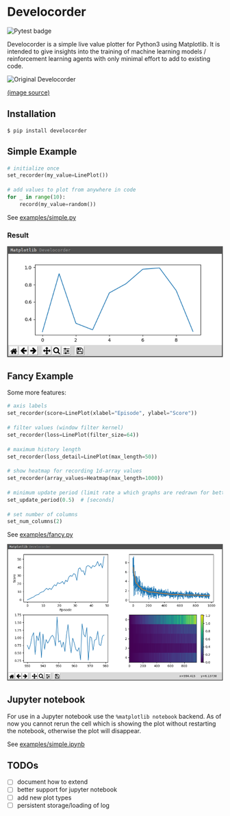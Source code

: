 Develocorder
============

![Pytest badge](https://github.com/wahtak/develocorder/workflows/Pytest/badge.svg)

Develocorder is a simple live value plotter for Python3 using Matplotlib. It is intended to give insights into the training of machine learning models / reinforcement learning agents with only minimal effort to add to existing code.

![Original Develocorder](https://upload.wikimedia.org/wikipedia/commons/thumb/8/8d/Viewing_of_Develocorder_Film.jpg/319px-Viewing_of_Develocorder_Film.jpg)

[(image source)](https://commons.wikimedia.org/wiki/File:Viewing_of_Develocorder_Film.jpg)


Installation
------------

```
$ pip install develocorder
```


Simple Example
--------------

``` python
# initialize once
set_recorder(my_value=LinePlot())

# add values to plot from anywhere in code
for _ in range(10):
    record(my_value=random())
```
See [examples/simple.py](examples/simple.py)

### Result
![Simple Example](doc/simple_example.png)


Fancy Example
--------------

Some more features:

``` python
# axis labels
set_recorder(score=LinePlot(xlabel="Episode", ylabel="Score"))

# filter values (window filter kernel)
set_recorder(loss=LinePlot(filter_size=64))

# maximum history length
set_recorder(loss_detail=LinePlot(max_length=50))

# show heatmap for recording 1d-array values
set_recorder(array_values=Heatmap(max_length=1000))

# minimum update period (limit rate a which graphs are redrawn for better performance)
set_update_period(0.5)  # [seconds]

# set number of columns
set_num_columns(2)
```
See [examples/fancy.py](examples/fancy.py)

![Fancy Example](doc/fancy_example.png)


Jupyter notebook
----------------

For use in a Jupyter notebook use the `%matplotlib notebook` backend. As of now you cannot rerun the cell which is showing the plot without restarting the notebook, otherwise the plot will disappear.

See [examples/simple.ipynb](examples/simple.ipynb)


TODOs
-----
  - [ ] document how to extend
  - [ ] better support for jupyter notebook
  - [ ] add new plot types
  - [ ] persistent storage/loading of log
